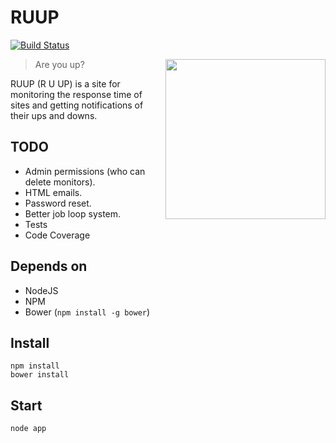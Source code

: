 # RUUP

[![Build Status](https://travis-ci.org/wookoouk/ruup.svg?branch=master)](https://travis-ci.org/wookoouk/ruup)

<img align="right" height="256" src="https://raw.githubusercontent.com/wookoouk/ruup/master/public/img/logo.png">

> Are you up?

RUUP (R U UP) is a site for monitoring the response time of sites and getting notifications of their ups and downs.

## TODO
* Admin permissions (who can delete monitors).
* HTML emails.
* Password reset.
* Better job loop system.
* Tests
* Code Coverage

## Depends on
* NodeJS
* NPM
* Bower (`npm install -g bower`)

## Install
```
npm install
bower install
```

## Start
```
node app
```